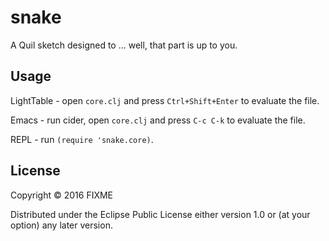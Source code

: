 # snake

A Quil sketch designed to ... well, that part is up to you.

## Usage

LightTable - open `core.clj` and press `Ctrl+Shift+Enter` to evaluate the file.

Emacs - run cider, open `core.clj` and press `C-c C-k` to evaluate the file.

REPL - run `(require 'snake.core)`.

## License

Copyright © 2016 FIXME

Distributed under the Eclipse Public License either version 1.0 or (at
your option) any later version.
